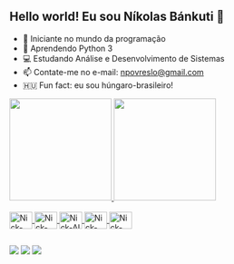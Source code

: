## Hello world! Eu sou Níkolas Bánkuti 👋

- 🔭 Iniciante no mundo da programação
- 🌱 Aprendendo Python 3
- 💻 Estudando Análise e Desenvolvimento de Sistemas
- 📫 Contate-me no e-mail: npovreslo@gmail.com
- 🇭🇺 Fun fact: eu sou húngaro-brasileiro!

 <a href="https://github.com/nikolasbrp">
  <img height="180em align="center" src="https://github-readme-stats.vercel.app/api?username=nikolasbrp&show_icons=true&theme=react&include_all_commits=true&count_private=true"/>
  <img height="180em align="center" src="https://github-readme-stats.vercel.app/api/top-langs/?username=nikolasbrp&layout=compact&langs_count=7&theme=react"/>
  
<div style="display: inline_block"><br>
  <img align="center" alt="Nick-Python" height="30" width="40" <img src="https://cdn.jsdelivr.net/gh/devicons/devicon/icons/python/python-plain.svg" />
  <img align="center" alt="Nick-PS" height="30" width="40" <img src="https://cdn.jsdelivr.net/gh/devicons/devicon/icons/photoshop/photoshop-plain.svg" />
  <img align="center" alt="Nick-AI" height="30" width="40" <img src="https://cdn.jsdelivr.net/gh/devicons/devicon/icons/illustrator/illustrator-plain.svg" />
  <img align="center" alt="Nick-PR" height="30" width="40" <img src="https://cdn.jsdelivr.net/gh/devicons/devicon/icons/premierepro/premierepro-plain.svg" />
  <img align="center" alt="Nick-AE" height="30" width="40" <img src="https://cdn.jsdelivr.net/gh/devicons/devicon/icons/aftereffects/aftereffects-plain.svg" />
</div>
      
  ##
 
<div> 
  <a href="https://instagram.com/nikolasbrp" target="_blank"><img src="https://img.shields.io/badge/-Instagram-%23E4405F?style=for-the-badge&logo=instagram&logoColor=white" target="_blank"></a>
  <a href = "mailto:npovreslo@gmail.com"><img src="https://img.shields.io/badge/Gmail-D14836?style=for-the-badge&logo=gmail&logoColor=white"></a>
  <a href="https://www.linkedin.com/in/nikolas-bankuti/" target="_blank"><img src="https://img.shields.io/badge/-LinkedIn-%230077B5?style=for-the-badge&logo=linkedin&logoColor=white" target="_blank"></a>
</div>

